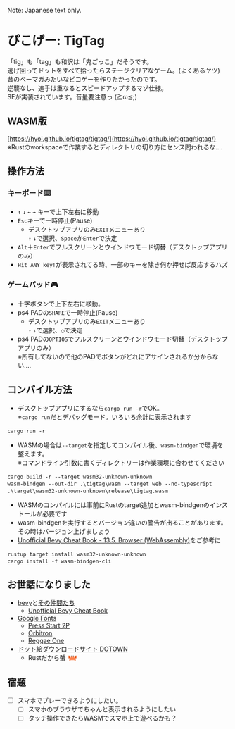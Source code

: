 Note: Japanese text only.

# ぴこげー: TigTag
「tig」も「tag」も和訳は「鬼ごっこ」だそうです。  
逃げ回ってドットをすべて拾ったらステージクリアなゲーム。(よくあるヤツ)  
昔のベーマガみたいなピコゲーを作りたかったのです。  
逆襲なし、追手は重なるとスピードアップするマゾ仕様。  
SEが実装されています。音量要注意っ (≧ω≦;)

## WASM版
[https://hyoi.github.io/tigtag/tigtag/](https://hyoi.github.io/tigtag/tigtag/)  
※Rustのworkspaceで作業するとディレクトリの切り方にセンス問われるな‥‥  

## 操作方法

### キーボード⌨️
- `↑` `↓` `←` `→` キーで上下左右に移動  
- `Esc`キーで一時停止(Pause)  
  - デスクトップアプリのみ`EXIT`メニューあり  
`↑` `↓`で選択、`Space`か`Enter`で決定
- `Alt`＋`Enter`でフルスクリーンとウインドウモード切替（デスクトップアプリのみ）  
- `Hit ANY key!`が表示されてる時、一部のキーを除き何か押せば反応するハズ  

### ゲームパッド🎮
- 十字ボタンで上下左右に移動。  
- ps4 PADの`SHARE`で一時停止(Pause)  
  - デスクトップアプリのみ`EXIT`メニューあり  
`↑` `↓`で選択、`◯`で決定
- ps4 PADの`OPTIOS`でフルスクリーンとウインドウモード切替（デスクトップアプリのみ）  
※所有してないので他のPADでボタンがどれにアサインされるか分からない‥‥

## コンパイル方法
- デスクトップアプリにするなら`cargo run -r`でOK。   
※`cargo run`だとデバッグモード。いろいろ余計に表示されます
```
cargo run -r    
```
- WASMの場合は`--target`を指定してコンパイル後、`wasm-bindgen`で環境を整えます。   
※コマンドライン引数に書くディレクトリーは作業環境に合わせてください   
```
cargo build -r --target wasm32-unknown-unknown
wasm-bindgen --out-dir .\tigtag\wasm --target web --no-typescript .\target\wasm32-unknown-unknown\release\tigtag.wasm
```
- WASMのコンパイルには事前にRustのtarget追加とwasm-bindgenのインストールが必要です  
- wasm-bindgenを実行するとバージョン違いの警告が出ることがあります。その時はバージョン上げましょう  
- [Unofficial Bevy Cheat Book - 13.5. Browser (WebAssembly)](https://bevy-cheatbook.github.io/platforms/wasm.html)をご参考に   
```
rustup target install wasm32-unknown-unknown
cargo install -f wasm-bindgen-cli
```


## お世話になりました
- [bevy](https://bevyengine.org/)と[その仲間たち](https://crates.io/search?q=bevy)
  - [Unofficial Bevy Cheat Book](https://bevy-cheatbook.github.io/)
- [Google Fonts](https://fonts.google.com/)
  - [Press Start 2P](https://fonts.google.com/specimen/Press+Start+2P)
  - [Orbitron](https://fonts.google.com/specimen/Orbitron)
  - [Reggae One](https://fonts.google.com/specimen/Reggae+One)
- [ドット絵ダウンロードサイト DOTOWN](https://dotown.maeda-design-room.net/)
  - Rustだから蟹 <img src="./assets/images/sprite/kani_DOTOWN.png" width="22" height="16" style="vertical-align: bottom;">  

## 宿題
- [ ] スマホでプレーできるようにしたい。
  - [ ] スマホのブラウザでちゃんと表示されるようにしたい
  - [ ] タッチ操作できたらWASMでスマホ上で遊べるかも？
